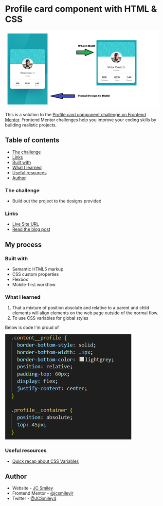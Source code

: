 # Profile card component with HTML & CSS
![Image of designs vs what was built](./images/what-i-built.png)

This is a solution to the [Profile card component challenge on Frontend Mentor](https://www.frontendmentor.io/challenges/profile-card-component-cfArpWshJ). Frontend Mentor challenges help you improve your coding skills by building realistic projects. 

## Table of contents
- [The challenge](#the-challenge)
- [Links](#links)
- [Built with](#built-with)
- [What I learned](#what-i-learned)
- [Useful resources](#useful-resources)
- [Author](#author)

### The challenge

- Build out the project to the designs provided

### Links

- [Live Site URL](https://jcsmileyjr.github.io/Profile-card-component/)
- [Read the blog post](https://dev.to/jcsmileyjr/frontend-challenge-4-profile-card-component-46b9)

## My process

### Built with

- Semantic HTML5 markup
- CSS custom properties
- Flexbox
- Mobile-first workflow

### What I learned

1. That a mixture of position absolute and relative to a parent and child elements will align elements on the web page outside of the normal flow.
2. To use CSS variables for global styles

Below is code I'm proud of

![Absolute and Relative positioning](./images/center-image-code.PNG)

### Useful resources

- [Quick recap about CSS Variables](https://css-tricks.com/difference-between-types-of-css-variables/)

## Author

- Website - [JC Smiley](https://www.jcsmileyjr.com)
- Frontend Mentor - [@jcsmileyjr](https://www.frontendmentor.io/profile/jcsmileyjr)
- Twitter - [@JCSmiley4](https://twitter.com/JCSmiley4)
